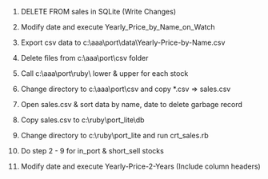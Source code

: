 1) DELETE FROM sales in SQLite (Write Changes)
2) Modify date and execute Yearly_Price_by_Name_on_Watch
3) Export csv data to c:\aaa\port\data\Yearly-Price-by-Name.csv
4) Delete files from c:\aaa\port\csv folder
5) Call c:\aaa\port\ruby\ lower & upper for each stock
6) Change directory to c:\aaa\port\csv and copy *.csv => sales.csv
7) Open sales.csv & sort data by name, date to delete garbage record
8) Copy sales.csv to c:\ruby\port_lite\db
9) Change directory to c:\ruby\port_lite and run crt_sales.rb
10) Do step 2 - 9 for in_port & short_sell stocks

12) Modify date and execute Yearly-Price-2-Years (Include column headers)
